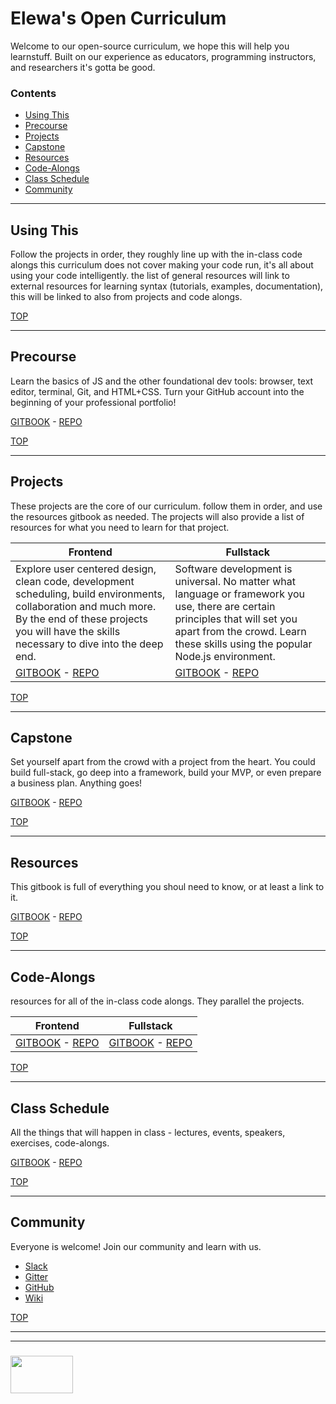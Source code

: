 # Elewa's Open Curriculum

Welcome to our open-source curriculum, we hope this will help you learnstuff. Built on our experience as educators, programming instructors, and researchers it's gotta be good. 
### Contents
* [Using This](#using-this)
* [Precourse](#precourse)  
* [Projects](#projects)
* [Capstone](#capstone)
* [Resources](#resources)
* [Code-Alongs](#code-alongs)
* [Class Schedule](#class-schedule)
* [Community](#community)

---

## Using This

Follow the projects in order, they roughly line up with the in-class code alongs
this curriculum does not cover making your code run, it's all about using your code intelligently. the list of general resources will link to external resources for learning syntax (tutorials, examples, documentation), this will be linked to also from projects and code alongs.

[TOP](#elewas-open-curriculum)

---

## Precourse

Learn the basics of JS and the other foundational dev tools: browser, text editor, terminal, Git, and HTML+CSS.  Turn your GitHub account into the beginning of your professional portfolio!

[GITBOOK](https://elewa-academy.github.io/April-Precourse) - [REPO](https://github.com/elewa-academy/April-Precourse)

[TOP](#elewas-open-curriculum)

---
## Projects
These projects are the core of our curriculum.  follow them in order, and use the resources gitbook as needed. The projects will also provide a list of resources for what you need to learn for that project.

| Frontend | Fullstack | 
|---|---|
| Explore user centered design, clean code, development scheduling, build environments, collaboration and much more. By the end of these projects you will have the skills necessary to dive into the deep end.| Software development is universal.  No matter what language or framework you use, there are certain principles that will set you apart from the crowd.  Learn these skills using the popular Node.js environment. | 
|[GITBOOK](https://elewa-academy.github.io/Frontend-Projects) - [REPO](https://github.com/elewa-academy/Frontend-Projects/tree/master/docs_src)|[GITBOOK](https://elewa-academy.github.io/Fullstack-Projects) - [REPO](https://github.com/elewa-academy/Fullstack-Projects/tree/master/docs_src)|



[TOP](#elewas-open-curriculum)

---

## Capstone

Set yourself apart from the crowd with a project from the heart.  You could build full-stack, go deep into a framework, build your MVP, or even prepare a business plan.  Anything goes!

[GITBOOK](https://elewa-academy.github.io/Capstone-Resources) - [REPO](https://github.com/elewa-academy/Capstone-Resources)

[TOP](#elewas-open-curriculum)

---

## Resources
This gitbook is full of everything you shoul need to know, or at least a link to it.

[GITBOOK](https://elewa-academy.github.io/General-Resources) - [REPO](https://github.com/elewa-academy/General-Resources)

[TOP](#elewas-open-curriculum)

---

## Code-Alongs

resources for all of the in-class code alongs.  They parallel the projects.  

| Frontend |  Fullstack  |
|---|---|
| [GITBOOK](https://elewa-academy.github.io/Frontend-Code-Alongs) - [REPO](https://github.com/elewa-academy/Frontend-Code-Alongs) | [GITBOOK](https://elewa-academy.github.io/Fullstack-Code-Alongs) - [REPO](https://github.com/elewa-academy/Fullstack-Code-Alongs) |

[TOP](#elewas-open-curriculum)

---


## Class Schedule
All the things that will happen in class - lectures, events, speakers, exercises, code-alongs.

[GITBOOK](https://elewa-academy.github.io/April-Schedule) - [REPO](https://github.com/elewa-academy/April-Schedule)

[TOP](#elewas-open-curriculum)

---
## Community
Everyone is welcome!  Join our community and learn with us.  
* [Slack](https://join.slack.com/t/elewa-academy/shared_invite/enQtMjk4OTA3OTM1NjIwLTA2ZmQ0NDVhNjQxZWM2NjNhNmMyNmVhZGNhZmJmZTY1OWQ4Nzc0ZTkzZGE3NjdiYTYwYThlNzI3YTg2NGM5MGM)
* [Gitter](https://gitter.im/elewa-academy/Lobby)
* [GitHub](https://github.com/elewa-academy)
* [Wiki](https://github.com/elewa-academy/elewa-academy.github.io/wiki)

[TOP](#elewas-open-curriculum)

---
---
### <a href="http://elewa.education/blog" target="_blank"><img src="https://user-images.githubusercontent.com/18554853/36629698-eb7ed6d0-1959-11e8-9a78-7acd2652186e.png" width="100" height="60"/></a>